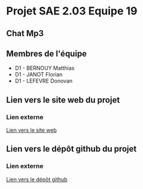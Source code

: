 # Projet SAE 2.03 Equipe 19

## Chat Mp3 

## Membres de l'équipe 

* D1 - BERNOUY Matthias
* D1 - JANOT Florian
* D1 - LEFEVRE Donovan

## Lien vers le site web du projet 

<h3>Lien externe</h3>
    <a href="https://donovanlef.github.io/docker-sae203/">Lien vers le site web </a>


## Lien vers le dépôt github du projet 

<h3>Lien externe</h3>
    <a href="https://github.com/DonovanLef/docker-sae203/">Lien vers le dépôt github </a>

